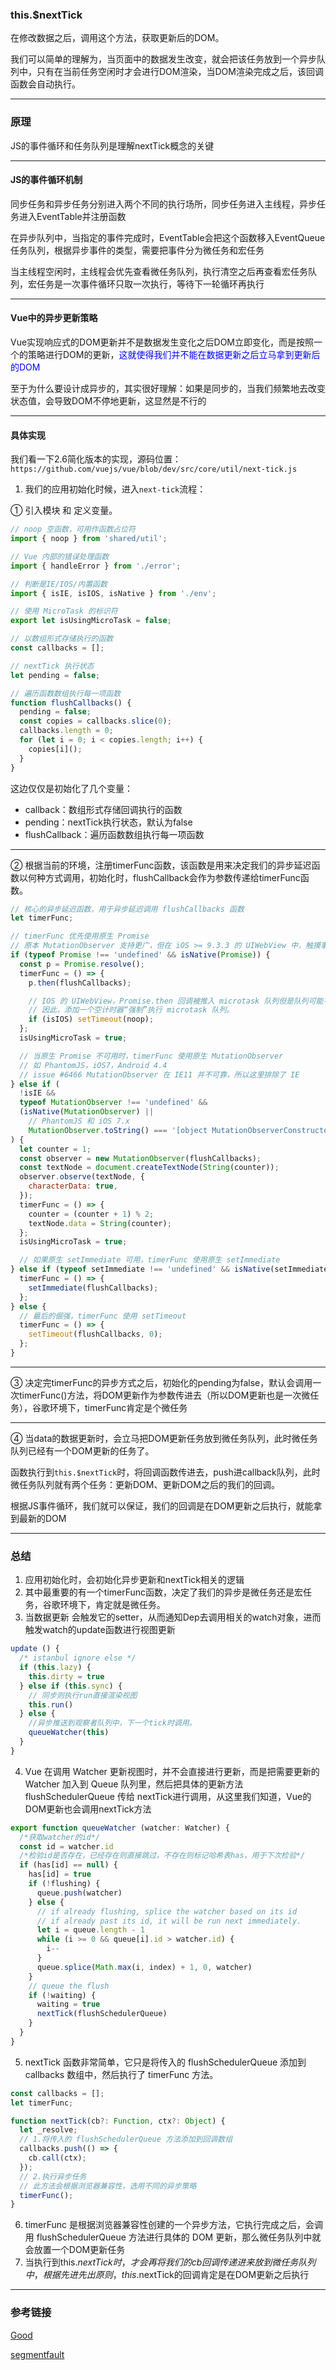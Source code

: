 ### this.$nextTick
在修改数据之后，调用这个方法，获取更新后的DOM。

我们可以简单的理解为，当页面中的数据发生改变，就会把该任务放到一个异步队列中，只有在当前任务空闲时才会进行DOM渲染，当DOM渲染完成之后，该回调函数会自动执行。

---

### 原理
JS的事件循环和任务队列是理解nextTick概念的关键

---

#### JS的事件循环机制
同步任务和异步任务分别进入两个不同的执行场所，同步任务进入主线程，异步任务进入EventTable并注册函数

在异步队列中，当指定的事件完成时，EventTable会把这个函数移入EventQueue任务队列，根据异步事件的类型，需要把事件分为微任务和宏任务

当主线程空闲时，主线程会优先查看微任务队列，执行清空之后再查看宏任务队列，宏任务是一次事件循环只取一次执行，等待下一轮循环再执行

---

#### Vue中的异步更新策略
Vue实现响应式的DOM更新并不是数据发生变化之后DOM立即变化，而是按照一个的策略进行DOM的更新，<font style="color:blue">这就使得我们并不能在数据更新之后立马拿到更新后的DOM</font>


至于为什么要设计成异步的，其实很好理解：如果是同步的，当我们频繁地去改变状态值，会导致DOM不停地更新，这显然是不行的

---

#### 具体实现
我们看一下2.6简化版本的实现，源码位置：
`https://github.com/vuejs/vue/blob/dev/src/core/util/next-tick.js`

1. 我们的应用初始化时候，进入`next-tick`流程：

① 引入模块 和 定义变量。
```js
// noop 空函数，可用作函数占位符
import { noop } from 'shared/util';

// Vue 内部的错误处理函数
import { handleError } from './error';

// 判断是IE/IOS/内置函数
import { isIE, isIOS, isNative } from './env';

// 使用 MicroTask 的标识符
export let isUsingMicroTask = false;

// 以数组形式存储执行的函数
const callbacks = [];

// nextTick 执行状态
let pending = false;

// 遍历函数数组执行每一项函数
function flushCallbacks() {
  pending = false;
  const copies = callbacks.slice(0);
  callbacks.length = 0;
  for (let i = 0; i < copies.length; i++) {
    copies[i]();
  }
}
```
这边仅仅是初始化了几个变量：
+ callback：数组形式存储回调执行的函数
+ pending：nextTick执行状态，默认为false
+ flushCallback：遍历函数数组执行每一项函数

---

② 根据当前的环境，注册timerFunc函数，该函数是用来决定我们的异步延迟函数以何种方式调用，初始化时，flushCallback会作为参数传递给timerFunc函数。

```js
// 核心的异步延迟函数，用于异步延迟调用 flushCallbacks 函数
let timerFunc;

// timerFunc 优先使用原生 Promise
// 原本 MutationObserver 支持更广，但在 iOS >= 9.3.3 的 UIWebView 中，触摸事件处理程序中触发会产生严重错误
if (typeof Promise !== 'undefined' && isNative(Promise)) {
  const p = Promise.resolve();
  timerFunc = () => {
    p.then(flushCallbacks);

    // IOS 的 UIWebView，Promise.then 回调被推入 microtask 队列但是队列可能不会如期执行。
    // 因此，添加一个空计时器“强制”执行 microtask 队列。
    if (isIOS) setTimeout(noop);
  };
  isUsingMicroTask = true;

  // 当原生 Promise 不可用时，timerFunc 使用原生 MutationObserver
  // 如 PhantomJS，iOS7，Android 4.4
  // issue #6466 MutationObserver 在 IE11 并不可靠，所以这里排除了 IE
} else if (
  !isIE &&
  typeof MutationObserver !== 'undefined' &&
  (isNative(MutationObserver) ||
    // PhantomJS 和 iOS 7.x
    MutationObserver.toString() === '[object MutationObserverConstructor]')
) {
  let counter = 1;
  const observer = new MutationObserver(flushCallbacks);
  const textNode = document.createTextNode(String(counter));
  observer.observe(textNode, {
    characterData: true,
  });
  timerFunc = () => {
    counter = (counter + 1) % 2;
    textNode.data = String(counter);
  };
  isUsingMicroTask = true;

  // 如果原生 setImmediate 可用，timerFunc 使用原生 setImmediate
} else if (typeof setImmediate !== 'undefined' && isNative(setImmediate)) {
  timerFunc = () => {
    setImmediate(flushCallbacks);
  };
} else {
  // 最后的倔强，timerFunc 使用 setTimeout
  timerFunc = () => {
    setTimeout(flushCallbacks, 0);
  };
}
```
---

③ 决定完timerFunc的异步方式之后，初始化的pending为false，默认会调用一次timerFunc()方法，将DOM更新作为参数传进去（所以DOM更新也是一次微任务），谷歌环境下，timerFunc肯定是个微任务

---

④ 当data的数据更新时，会立马把DOM更新任务放到微任务队列，此时微任务队列已经有一个DOM更新的任务了。

函数执行到`this.$nextTick`时，将回调函数传进去，push进callback队列，此时微任务队列就有两个任务：更新DOM、更新DOM之后的我们的回调。

根据JS事件循环，我们就可以保证，我们的回调是在DOM更新之后执行，就能拿到最新的DOM

---

### 总结
1. 应用初始化时，会初始化异步更新和nextTick相关的逻辑
2. 其中最重要的有一个timerFunc函数，决定了我们的异步是微任务还是宏任务，谷歌环境下，肯定就是微任务。
3. 当数据更新 会触发它的setter，从而通知Dep去调用相关的watch对象，进而触发watch的update函数进行视图更新
```js
update () {
  /* istanbul ignore else */
  if (this.lazy) {
    this.dirty = true
  } else if (this.sync) {
    // 同步则执行run直接渲染视图
    this.run()
  } else {
    //异步推送到观察者队列中，下一个tick时调用。
    queueWatcher(this)
  }
}
```
4. Vue 在调用 Watcher 更新视图时，并不会直接进行更新，而是把需要更新的 Watcher 加入到 Queue 队列里，然后把具体的更新方法 flushSchedulerQueue 传给 nextTick进行调用，<font stye="color:red">从这里我们知道，Vue的DOM更新也会调用nextTick方法</font>
```js
export function queueWatcher (watcher: Watcher) {
  /*获取watcher的id*/
  const id = watcher.id
  /*检验id是否存在，已经存在则直接跳过，不存在则标记哈希表has，用于下次检验*/
  if (has[id] == null) {
    has[id] = true
    if (!flushing) {
      queue.push(watcher)
    } else {
      // if already flushing, splice the watcher based on its id
      // if already past its id, it will be run next immediately.
      let i = queue.length - 1
      while (i >= 0 && queue[i].id > watcher.id) {
        i--
      }
      queue.splice(Math.max(i, index) + 1, 0, watcher)
    }
    // queue the flush
    if (!waiting) {
      waiting = true
      nextTick(flushSchedulerQueue)
    }
  }
}
```

5. nextTick 函数非常简单，它只是将传入的 flushSchedulerQueue 添加到 callbacks 数组中，然后执行了 timerFunc 方法。
```js
const callbacks = [];
let timerFunc;

function nextTick(cb?: Function, ctx?: Object) {
  let _resolve;
  // 1.将传入的 flushSchedulerQueue 方法添加到回调数组
  callbacks.push(() => {
    cb.call(ctx);
  });
  // 2.执行异步任务
  // 此方法会根据浏览器兼容性，选用不同的异步策略
  timerFunc();
}
```

6. timerFunc 是根据浏览器兼容性创建的一个异步方法，它执行完成之后，会调用 flushSchedulerQueue 方法进行具体的 DOM 更新，那么微任务队列中就会放置一个DOM更新任务
7. 当执行到this.$nextTick时，才会再将我们的cb回调传递进来放到微任务队列中，根据先进先出原则，this.$nextTick的回调肯定是在DOM更新之后执行

---

### 参考链接
[Good](https://segmentfault.com/a/1190000023649590)

[segmentfault](https://segmentfault.com/a/1190000018328525)